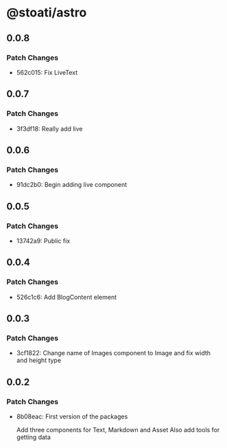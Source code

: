 # @stoati/astro

## 0.0.8

### Patch Changes

- 562c015: Fix LiveText

## 0.0.7

### Patch Changes

- 3f3df18: Really add live

## 0.0.6

### Patch Changes

- 91dc2b0: Begin adding live component

## 0.0.5

### Patch Changes

- 13742a9: Public fix

## 0.0.4

### Patch Changes

- 526c1c6: Add BlogContent element

## 0.0.3

### Patch Changes

- 3cf1822: Change name of Images component to Image and fix width and height type

## 0.0.2

### Patch Changes

- 8b08eac: First version of the packages

  Add three components for Text, Markdown and Asset
  Also add tools for getting data
